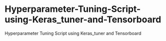 # Hyperparameter-Tuning-Script-using-Keras_tuner-and-Tensorboard
Hyperparameter Tuning Script using Keras_tuner and Tensorboard
